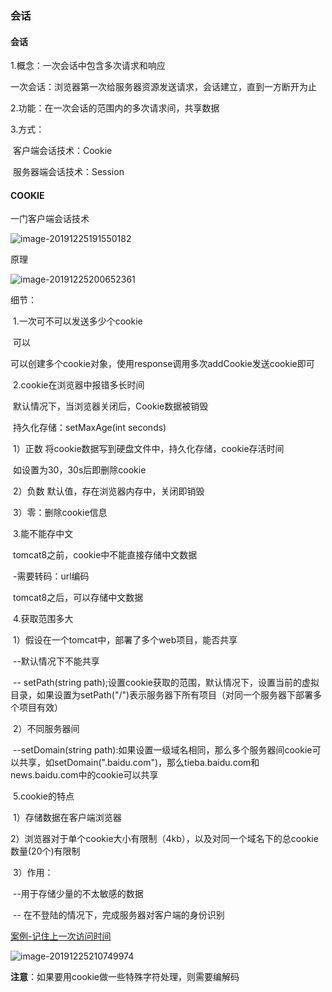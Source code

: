 ### 会话 

#### 会话

1.概念：一次会话中包含多次请求和响应

​	一次会话：浏览器第一次给服务器资源发送请求，会话建立，直到一方断开为止

2.功能：在一次会话的范围内的多次请求间，共享数据

3.方式：

​	客户端会话技术：Cookie

​	服务器端会话技术：Session

#### COOKIE

一门客户端会话技术

![image-20191225191550182](C:\Users\Administrator\AppData\Roaming\Typora\typora-user-images\image-20191225191550182.png)

原理

![image-20191225200652361](C:\Users\Administrator\AppData\Roaming\Typora\typora-user-images\image-20191225200652361.png)

细节：

​	1.一次可不可以发送多少个cookie

​		可以

​		可以创建多个cookie对象，使用response调用多次addCookie发送cookie即可

​	2.cookie在浏览器中报错多长时间

​		默认情况下，当浏览器关闭后，Cookie数据被销毁

​		持久化存储：setMaxAge(int seconds)

​					1）正数  将cookie数据写到硬盘文件中，持久化存储，cookie存活时间

​						如设置为30，30s后即删除cookie

​					2）负数   默认值，存在浏览器内存中，关闭即销毁

​					3）零：删除cookie信息

​	3.能不能存中文

​			tomcat8之前，cookie中不能直接存储中文数据

​				-需要转码：url编码

​			tomcat8之后，可以存储中文数据

​	4.获取范围多大

​			1）假设在一个tomcat中，部署了多个web项目，能否共享

​				--默认情况下不能共享

​				-- setPath(string path);设置cookie获取的范围，默认情况下，设置当前的虚拟目录，如果设置为setPath("/")表示服务器下所有项目（对同一个服务器下部署多个项目有效）

​			2）不同服务器间

​				--setDomain(string path):如果设置一级域名相同，那么多个服务器间cookie可以共享，如setDomain(".baidu.com")，那么tieba.baidu.com和news.baidu.com中的cookie可以共享

​	5.cookie的特点

​		1）存储数据在客户端浏览器

​		2）浏览器对于单个cookie大小有限制（4kb），以及对同一个域名下的总cookie数量(20个)有限制

​		3）作用：

​			--用于存储少量的不太敏感的数据

​			-- 在不登陆的情况下，完成服务器对客户端的身份识别

[案例-记住上一次访问时间](E:\YangChengCan\Learning\JavaLearn\Code\base-code\07_CookieAndSession\src\com\yangcc\cookie\Demo01Cookie.java)

![image-20191225210749974](C:\Users\Administrator\AppData\Roaming\Typora\typora-user-images\image-20191225210749974.png)

**注意**：如果要用cookie做一些特殊字符处理，则需要编解码

